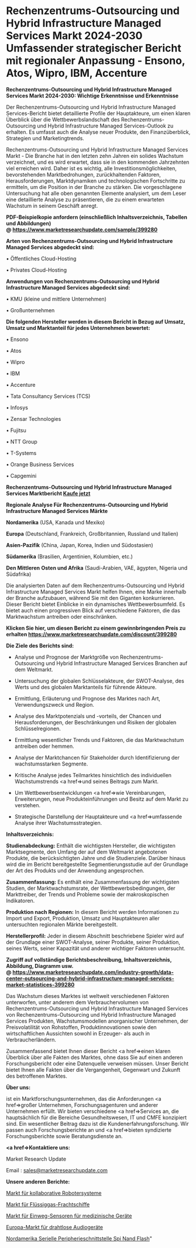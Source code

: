 # Rechenzentrums-Outsourcing und Hybrid Infrastructure Managed Services Markt 2024-2030 Umfassender strategischer Bericht mit regionaler Anpassung - Ensono, Atos, Wipro, IBM, Accenture

<strong>Rechenzentrums-Outsourcing und Hybrid Infrastructure Managed Services Markt 2024-2030: Wichtige Erkenntnisse und Erkenntnisse</strong>

Der Rechenzentrums-Outsourcing und Hybrid Infrastructure Managed Services-Bericht bietet detaillierte Profile der Hauptakteure, um einen klaren Überblick über die Wettbewerbslandschaft des Rechenzentrums-Outsourcing und Hybrid Infrastructure Managed Services-Outlook zu erhalten. Es umfasst auch die Analyse neuer Produkte, den Finanzüberblick, Strategien und Marketingtrends.

Rechenzentrums-Outsourcing und Hybrid Infrastructure Managed Services Markt - Die Branche hat in den letzten zehn Jahren ein solides Wachstum verzeichnet, und es wird erwartet, dass sie in den kommenden Jahrzehnten viel erreichen wird. Daher ist es wichtig, alle Investitionsmöglichkeiten, bevorstehenden Marktbedrohungen, zurückhaltenden Faktoren, Herausforderungen, Marktdynamiken und technologischen Fortschritte zu ermitteln, um die Position in der Branche zu stärken. Die vorgeschlagene Untersuchung hat alle oben genannten Elemente analysiert, um dem Leser eine detaillierte Analyse zu präsentieren, die zu einem erwarteten Wachstum in seinem Geschäft anregt.

<strong><b>PDF-Beispielkopie anfordern (einschließlich Inhaltsverzeichnis, Tabellen und Abbildungen) @ </b></strong><strong><a href=https://www.marketresearchupdate.com/sample/399280><strong>https://www.marketresearchupdate.com/sample/399280</u></a></strong></strong>

<strong>Arten von Rechenzentrums-Outsourcing und Hybrid Infrastructure Managed Services abgedeckt sind:</strong>

• Öffentliches Cloud-Hosting

• Privates Cloud-Hosting

<strong>Anwendungen von Rechenzentrums-Outsourcing und Hybrid Infrastructure Managed Services abgedeckt sind:</strong>

• KMU (kleine und mittlere Unternehmen)

• Großunternehmen

<strong>Die folgenden Hersteller werden in diesem Bericht in Bezug auf Umsatz, Umsatz und Marktanteil für jedes Unternehmen bewertet:</strong>

• Ensono

• Atos

• Wipro

• IBM

• Accenture

• Tata Consultancy Services (TCS)

• Infosys

• Zensar Technologies

• Fujitsu

• NTT Group

• T-Systems

• Orange Business Services

• Capgemini

<strong>Rechenzentrums-Outsourcing und Hybrid Infrastructure Managed Services Marktbericht <a href=https://www.marketresearchupdate.com/buynow/399280>Kaufe jetzt</a></strong>

<strong>Regionale Analyse Für Rechenzentrums-Outsourcing und Hybrid Infrastructure Managed Services Märkte</strong>

<strong>Nordamerika</strong> (USA, Kanada und Mexiko)

<strong>Europa</strong> (Deutschland, Frankreich, Großbritannien, Russland und Italien)

<strong>Asien-Pazifik</strong> (China, Japan, Korea, Indien und Südostasien)

<strong>Südamerika</strong> (Brasilien, Argentinien, Kolumbien, etc.)

<strong>Den Mittleren</strong> <strong>Osten und Afrika</strong> (Saudi-Arabien, VAE, ägypten, Nigeria und Südafrika)

Die analysierten Daten auf dem Rechenzentrums-Outsourcing und Hybrid Infrastructure Managed Services Markt helfen Ihnen, eine Marke innerhalb der Branche aufzubauen, während Sie mit den Giganten konkurrieren. Dieser Bericht bietet Einblicke in ein dynamisches Wettbewerbsumfeld. Es bietet auch einen progressiven Blick auf verschiedene Faktoren, die das Marktwachstum antreiben oder einschränken.

<strong>Klicken Sie hier, um diesen Bericht zu einem gewinnbringenden Preis zu erhalten
</strong><strong><a href=https://www.marketresearchupdate.com/discount/399280>https://www.marketresearchupdate.com/discount/399280</b></u></strong></a>

<strong>Die Ziele des Berichts sind:</strong>

- Analyse und Prognose der Marktgröße von Rechenzentrums-Outsourcing und Hybrid Infrastructure Managed Services Branchen auf dem Weltmarkt.

- Untersuchung der globalen Schlüsselakteure, der SWOT-Analyse, des Werts und des globalen Marktanteils für führende Akteure.

- Ermittlung, Erläuterung und Prognose des Marktes nach Art, Verwendungszweck und Region.

- Analyse des Marktpotenzials und -vorteils, der Chancen und Herausforderungen, der Beschränkungen und Risiken der globalen Schlüsselregionen.

- Ermittlung wesentlicher Trends und Faktoren, die das Marktwachstum antreiben oder hemmen.

- Analyse der Marktchancen für Stakeholder durch Identifizierung der wachstumsstarken Segmente.

- Kritische Analyse jedes Teilmarktes hinsichtlich des individuellen Wachstumstrends <a href=>und</a> seines Beitrags zum Markt.

- Um Wettbewerbsentwicklungen <a href=>wie</a> Vereinbarungen, Erweiterungen, neue Produkteinführungen und Besitz auf dem Markt zu verstehen.

- Strategische Darstellung der Hauptakteure und <a href=>umfas</a>sende Analyse ihrer Wachstumsstrategien.

<strong>Inhaltsverzeichnis:</strong>

<strong>Studienabdeckung:</strong> Enthält die wichtigsten Hersteller, die wichtigsten Marktsegmente, den Umfang der auf dem Weltmarkt angebotenen Produkte, die berücksichtigten Jahre und die Studienziele. Darüber hinaus wird die im Bericht bereitgestellte Segmentierungsstudie auf der Grundlage der Art des Produkts und der Anwendung angesprochen.

<strong>Zusammenfassung:</strong> Es enthält eine Zusammenfassung der wichtigsten Studien, der Marktwachstumsrate, der Wettbewerbsbedingungen, der Markttreiber, der Trends und Probleme sowie der makroskopischen Indikatoren.

<strong>Produktion nach Regionen:</strong> In diesem Bericht werden Informationen zu Import und Export, Produktion, Umsatz und Hauptakteuren aller untersuchten regionalen Märkte bereitgestellt.

<strong>Herstellerprofil:</strong> Jeder in diesem Abschnitt beschriebene Spieler wird auf der Grundlage einer SWOT-Analyse, seiner Produkte, seiner Produktion, seines Werts, seiner Kapazität und anderer wichtiger Faktoren untersucht.

<strong><b>Zugriff auf vollständige Berichtsbeschreibung, Inhaltsverzeichnis, Abbildung, Diagramm usw. @ </b></strong><strong><a href=https://www.marketresearchupdate.com/industry-growth/data-center-outsourcing-and-hybrid-infrastructure-managed-services-market-statistices-399280>https://www.marketresearchupdate.com/industry-growth/data-center-outsourcing-and-hybrid-infrastructure-managed-services-market-statistices-399280</a></strong>

Das Wachstum dieses Marktes ist weltweit verschiedenen Faktoren unterworfen, unter anderem dem Verbrauchervolumen von Rechenzentrums-Outsourcing und Hybrid Infrastructure Managed Services von Rechenzentrums-Outsourcing und Hybrid Infrastructure Managed Services Produkten, Wachstumsmodellen anorganischer Unternehmen, der Preisvolatilität von Rohstoffen, Produktinnovationen sowie den wirtschaftlichen Aussichten sowohl in Erzeuger- als auch in Verbraucherländern.

Zusammenfassend bietet Ihnen dieser Bericht <a href=>einen</a> klaren Überblick über alle Fakten des Marktes, ohne dass Sie auf einen anderen Forschungsbericht oder eine Datenquelle verweisen müssen. Unser Bericht bietet Ihnen alle Fakten über die Vergangenheit, Gegenwart und Zukunft des betroffenen Marktes.

<strong>Über uns:</strong>

 ist ein Marktforschungsunternehmen, das die Anforderungen <a href=>großer</a> Unternehmen, Forschungsagenturen und anderer Unternehmen erfüllt. Wir bieten verschiedene <a href=>Services</a> an, die hauptsächlich für die Bereiche Gesundheitswesen, IT und CMFE konzipiert sind. Ein wesentlicher Beitrag dazu ist die Kundenerfahrungsforschung. Wir passen auch Forschungsberichte an und <a href=>bieten</a> syndizierte Forschungsberichte sowie Beratungsdienste an.

<strong><a href=>Kontaktiere uns:</a></strong>

Market Research Update

Email : sales@marketresearchupdate.com

<strong>Unsere anderen Berichte:</strong>

<a href=https://www.linkedin.com/pulse/collaborative-robotic-systems-market-expected>Markt für kollaborative Robotersysteme</a>

<a href=https://www.linkedin.com/pulse/lpg-carrier-cargo-ships-market-outlooks-2023>Markt für Flüssiggas-Frachtschiffe</a>

<a href=https://www.linkedin.com/pulse/disposable-medical-device-sensor-market-size>Markt für Einweg-Sensoren für medizinische Geräte</a>

<a href=https://www.linkedin.com/pulse/europe-wireless-audio-devices-market-2023-demand>Europa-Markt für drahtlose Audiogeräte</a>

<a href=https://www.linkedin.com/pulse/north-america-serial-peripheral-interface-spi-nand-flash>Nordamerika Serielle Peripherieschnittstelle Spi Nand Flash</a>"
